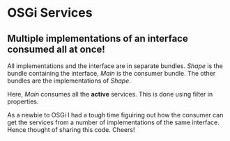 # OSGi Services

## Multiple implementations of an interface consumed all at once!

All implementations and the interface are in separate bundles. 
*Shape* is the bundle containing the interface, *Main* is the consumer bundle.
The other bundles are the implementations of *Shape*.

Here, *Main* consumes all the **active** services. This is done using filter in properties.

As a newbie to OSGi I had a tough time figuiring out how the consumer can get the services from a number of implementations of the same interface. Hence thought of sharing this code. Cheers!

